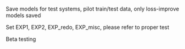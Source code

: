 Save models for test systems, pilot train/test data, only loss-improve models saved
           
Set EXP1, EXP2, EXP_redo, EXP_misc, please refer to proper test 
         
Beta testing  
    
    
  
